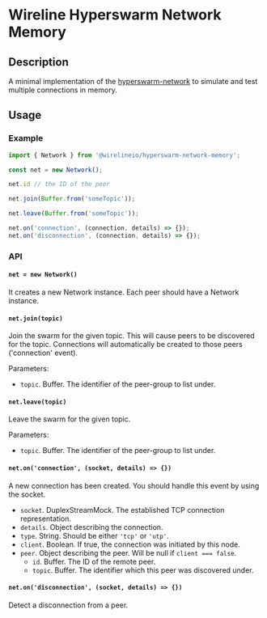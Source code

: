 # Wireline Hyperswarm Network Memory

## Description

A minimal implementation of the [hyperswarm-network](https://github.com/hyperswarm/network)
to simulate and test multiple connections in memory.

## Usage

### Example

```javascript
import { Network } from '@wirelineio/hyperswarm-network-memory';

const net = new Network();

net.id // the ID of the peer

net.join(Buffer.from('someTopic'));

net.leave(Buffer.from('someTopic'));

net.on('connection', (connection, details) => {});
net.on('disconnection', (connection, details) => {});
```

### API

#### `net = new Network()`

It creates a new Network instance. Each peer should have a Network instance.

#### `net.join(topic)`

Join the swarm for the given topic.
This will cause peers to be discovered for the topic.
Connections will automatically be created to those peers ('connection' event).

Parameters:

- `topic`. Buffer. The identifier of the peer-group to list under.

#### `net.leave(topic)`

Leave the swarm for the given topic.

Parameters:

- `topic`. Buffer. The identifier of the peer-group to list under.

#### `net.on('connection', (socket, details) => {})`

A new connection has been created. You should handle this event by using the socket.

- `socket`. DuplexStreamMock. The established TCP connection representation.
- `details`. Object describing the connection.
 - `type`. String. Should be either `'tcp'` or `'utp'`.
 - `client`. Boolean. If true, the connection was initiated by this node.
 - `peer`. Object describing the peer. Will be null if `client === false`.
   - `id`. Buffer. The ID of the remote peer.
   - `topic`. Buffer. The identifier which this peer was discovered under.

#### `net.on('disconnection', (socket, details) => {})`

Detect a disconnection from a peer.


